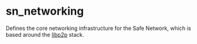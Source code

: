 # sn_networking

Defines the core networking infrastructure for the Safe Network, which is based around the [libp2p](https://github.com/libp2p) stack.
